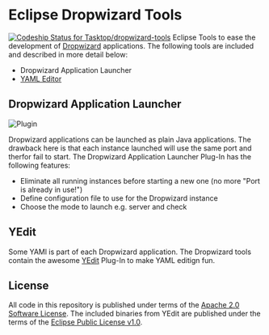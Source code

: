# Eclipse Dropwizard Tools 
[ ![Codeship Status for Tasktop/dropwizard-tools](https://codeship.com/projects/90854c80-ab14-0133-943f-4a9cc2c4d260/status?branch=master)](https://codeship.com/projects/131204)
Eclipse Tools to ease the development of [Dropwizard](http://www.dropwizard.io) applications. The following tools are included and described in more detail below:
* Dropwizard Application Launcher
* [YAML Editor](https://github.com/oyse/yedit)

## Dropwizard Application Launcher

![Plugin](https://cloud.githubusercontent.com/assets/289648/12718807/39405a6c-c8f1-11e5-8694-64681d828aa4.png)

Dropwizard applications can be launched as plain Java applications. The drawback here is that each instance launched will use the same port and therfor fail to start. The Dropwizard Application Launcher Plug-In has the following features:
* Eliminate all running instances before starting a new one (no more "Port is already in use!")
* Define configuration file to use for the Dropwizard instance
* Choose the mode to launch e.g. server and check

## YEdit 
Some YAMl is part of each Dropwizard application. The Dropwizard tools contain the awesome [YEdit](https://github.com/oyse/yedit) Plug-In to make YAML editign fun.

## License
All code in this repository is published under terms of the [Apache 2.0 Software License](http://www.apache.org/licenses/LICENSE-2.0). The included binaries from YEdit are published under the terms of the [Eclipse Public License v1.0](https://www.eclipse.org/legal/epl-v10.html).